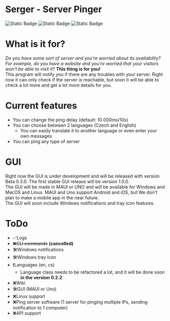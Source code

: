 # Serger - Server Pinger

![Static Badge](https://img.shields.io/badge/Language-C%23-blue)
![Static Badge](https://img.shields.io/badge/License-Custom-green)
![Static Badge](https://img.shields.io/badge/Version-Beta%200.2.1-purple)

<h1>What is it for?</h1>
<i>Do you have some sort of server and you're worried about its availability? For example, do you have a website and you're worried that your visitors won't be able to visit it?</i>
<b>This thing is for you!</b><br>
This program will notify you if there are any troubles with your server. Right now it can only check if the server is reachable, but soon it will be able to check a lot more and get a lot more details for you.

<h1>Current features</h1>

- You can change the ping delay (default: 10 000ms/10s)
- You can choose between 2 languages (Czech and English)
    - You can easily translate it to another language or even enter your own messages
- You can ping any type of server

<h1>GUI</h1>
Right now the GUI is under development and will be released with version Beta 0.3.0. The first stable GUI release will be version 1.0.0.
<br>
The GUI will be made in MAUI or UNO and will be available for Windows and MacOS and Linux. MAUI and Uno support Android and iOS, but We don't plan to make a mobile app in the near future.
<br>
The GUI will soon include Windows notifications and tray icon features.

# ToDo
- ✅Logs
- ~~❌CLI commands~~ **(cancelled)**
- 🛠️Windows notifications
- 🛠️Windows tray icon
- ❗Languages (en, cs)
  - Language class needs to be refactored a lot, and it will be done soon **in the version 0.2.2**
- ❌Wiki
- 🛠️️️GUI (MAUI or Uno)
- ❌Linux support
- ❌Ping server software (1 server for pinging multiple IPs, sending notification to 1 computer)
- ❌API support
